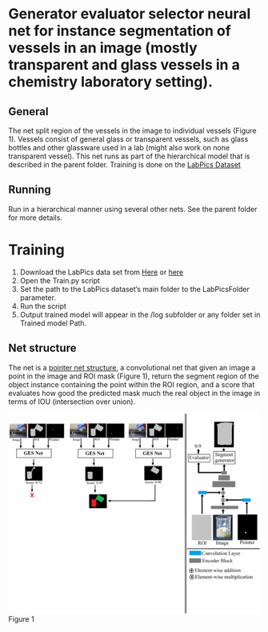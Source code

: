 ﻿# Generator evaluator selector neural net for instance segmentation of vessels in an image (mostly transparent and glass vessels in a chemistry laboratory setting).


## General
The net split region of the vessels in the image to individual vessels (Figure 1). Vessels consist of general glass or transparent vessels, such as glass bottles and other glassware used in a lab (might also work on none transparent vessel). This net runs as part of the hierarchical model that is described in the parent folder. Training is done on the [LabPics Dataset](https://zenodo.org/record/3697452)


## Running
Run in a hierarchical manner using several other nets. See the parent folder for more details.


# Training


1. Download the LabPics data set from [Here](https://drive.google.com/file/d/1TZao7JDzxcJr_hMqYHLRcV2N0UHoH2c1/view?usp=sharing) or [here](https://drive.google.com/file/d/1gfaM_6eZjtg7dkFShGl1gIfsXzj1KjIX/view?usp=sharing)
2. Open the Train.py script
3. Set the path to the LabPics dataset’s main folder to the LabPicsFolder parameter.
4. Run the script 
5. Output trained model will appear in the /log subfolder or any folder set in Trained model Path.




## Net structure
The net is a [pointer net structure](https://arxiv.org/ftp/arxiv/papers/1902/1902.07810.pdf), a convolutional net that given an image a point in the image and ROI mask (Figure 1), return the segment region of the object instance containing the point within the ROI region, and a score that evaluates how good the predicted mask much the real object in the image in terms of IOU (intersection over union).


![](/InstanceVessel/Figure1.png)
Figure 1
